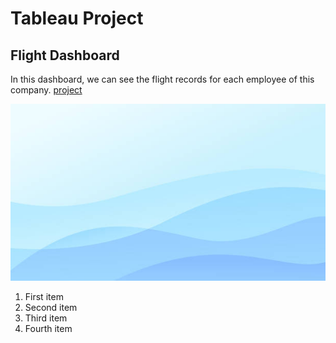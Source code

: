 # Tableau Project
## Flight Dashboard
In this dashboard, we can see the flight records for each employee of this company.
<a href="https://www.google.com">project</a>

<img src ="https://github.com/JamesonHanna/excel-project/blob/main/bgstock.jpg?raw=true"/>

<ol>
  <li>First item</li>
  <li>Second item</li>
  <li>Third item</li>
  <li>Fourth item</li>
</ol>
